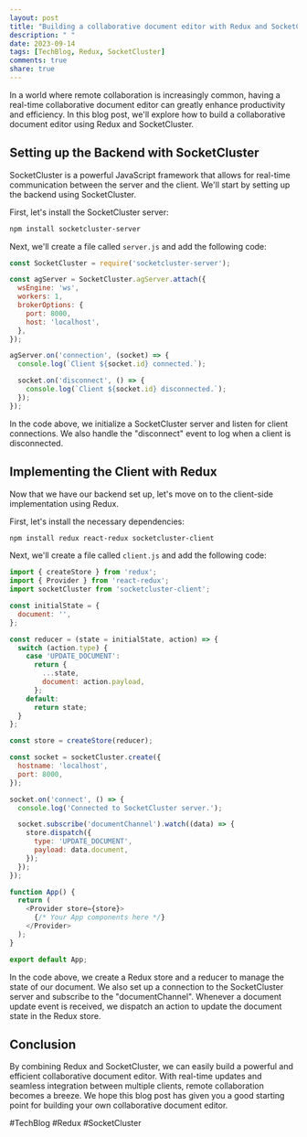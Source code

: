 ```yaml
---
layout: post
title: "Building a collaborative document editor with Redux and SocketCluster"
description: " "
date: 2023-09-14
tags: [TechBlog, Redux, SocketCluster]
comments: true
share: true
---
```


In a world where remote collaboration is increasingly common, having a real-time collaborative document editor can greatly enhance productivity and efficiency. In this blog post, we'll explore how to build a collaborative document editor using Redux and SocketCluster.

## Setting up the Backend with SocketCluster

SocketCluster is a powerful JavaScript framework that allows for real-time communication between the server and the client. We'll start by setting up the backend using SocketCluster.

First, let's install the SocketCluster server:

```bash
npm install socketcluster-server
```

Next, we'll create a file called `server.js` and add the following code:

```javascript
const SocketCluster = require('socketcluster-server');

const agServer = SocketCluster.agServer.attach({
  wsEngine: 'ws',
  workers: 1,
  brokerOptions: {
    port: 8000,
    host: 'localhost',
  },
});

agServer.on('connection', (socket) => {
  console.log(`Client ${socket.id} connected.`);

  socket.on('disconnect', () => {
    console.log(`Client ${socket.id} disconnected.`);
  });
});
```

In the code above, we initialize a SocketCluster server and listen for client connections. We also handle the "disconnect" event to log when a client is disconnected.

## Implementing the Client with Redux

Now that we have our backend set up, let's move on to the client-side implementation using Redux.

First, let's install the necessary dependencies:

```bash
npm install redux react-redux socketcluster-client
```

Next, we'll create a file called `client.js` and add the following code:

```javascript
import { createStore } from 'redux';
import { Provider } from 'react-redux';
import socketCluster from 'socketcluster-client';

const initialState = {
  document: '',
};

const reducer = (state = initialState, action) => {
  switch (action.type) {
    case 'UPDATE_DOCUMENT':
      return {
        ...state,
        document: action.payload,
      };
    default:
      return state;
  }
};

const store = createStore(reducer);

const socket = socketCluster.create({
  hostname: 'localhost',
  port: 8000,
});

socket.on('connect', () => {
  console.log('Connected to SocketCluster server.');

  socket.subscribe('documentChannel').watch((data) => {
    store.dispatch({
      type: 'UPDATE_DOCUMENT',
      payload: data.document,
    });
  });
});

function App() {
  return (
    <Provider store={store}>
      {/* Your App components here */}
    </Provider>
  );
}

export default App;
```

In the code above, we create a Redux store and a reducer to manage the state of our document. We also set up a connection to the SocketCluster server and subscribe to the "documentChannel". Whenever a document update event is received, we dispatch an action to update the document state in the Redux store.

## Conclusion

By combining Redux and SocketCluster, we can easily build a powerful and efficient collaborative document editor. With real-time updates and seamless integration between multiple clients, remote collaboration becomes a breeze. We hope this blog post has given you a good starting point for building your own collaborative document editor.

#TechBlog #Redux #SocketCluster
